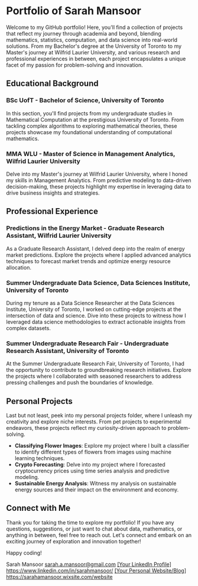 # Portfolio of Sarah Mansoor

Welcome to my GitHub portfolio! Here, you'll find a collection of projects that reflect my journey through academia and beyond, blending mathematics, statistics, computation, and data science into real-world solutions. From my Bachelor's degree at the University of Toronto to my Master's journey at Wilfrid Laurier University, and various research and professional experiences in between, each project encapsulates a unique facet of my passion for problem-solving and innovation.

## Educational Background

### BSc UofT - Bachelor of Science, University of Toronto
In this section, you'll find projects from my undergraduate studies in Mathematical Computation at the prestigious University of Toronto. From tackling complex algorithms to exploring mathematical theories, these projects showcase my foundational understanding of computational mathematics.

### MMA WLU - Master of Science in Management Analytics, Wilfrid Laurier University
Delve into my Master's journey at Wilfrid Laurier University, where I honed my skills in Management Analytics. From predictive modeling to data-driven decision-making, these projects highlight my expertise in leveraging data to drive business insights and strategies.

## Professional Experience

### Predictions in the Energy Market - Graduate Research Assistant, Wilfrid Laurier University
As a Graduate Research Assistant, I delved deep into the realm of energy market predictions. Explore the projects where I applied advanced analytics techniques to forecast market trends and optimize energy resource allocation.

### Summer Undergraduate Data Science, Data Sciences Institute, University of Toronto
During my tenure as a Data Science Researcher at the Data Sciences Institute, University of Toronto, I worked on cutting-edge projects at the intersection of data and science. Dive into these projects to witness how I leveraged data science methodologies to extract actionable insights from complex datasets.

### Summer Undergraduate Research Fair - Undergraduate Research Assistant, University of Toronto
At the Summer Undergraduate Research Fair, University of Toronto, I had the opportunity to contribute to groundbreaking research initiatives. Explore the projects where I collaborated with seasoned researchers to address pressing challenges and push the boundaries of knowledge.

## Personal Projects
Last but not least, peek into my personal projects folder, where I unleash my creativity and explore niche interests. From pet projects to experimental endeavors, these projects reflect my curiosity-driven approach to problem-solving.

- **Classifying Flower Images**: Explore my project where I built a classifier to identify different types of flowers from images using machine learning techniques.
- **Crypto Forecasting**: Delve into my project where I forecasted cryptocurrency prices using time series analysis and predictive modeling.
- **Sustainable Energy Analysis**: Witness my analysis on sustainable energy sources and their impact on the environment and economy.


## Connect with Me
Thank you for taking the time to explore my portfolio! If you have any questions, suggestions, or just want to chat about data, mathematics, or anything in between, feel free to reach out. Let's connect and embark on an exciting journey of exploration and innovation together!

Happy coding!

Sarah Mansoor
sarah.a.mansoor@gmail.com
[[Your LinkedIn Profile]  ](https://www.linkedin.com/in/sarahmansoor/)https://www.linkedin.com/in/sarahmansoor/
[[Your Personal Website/Blog]  ](https://sarahamansoor.wixsite.com/website)https://sarahamansoor.wixsite.com/website
